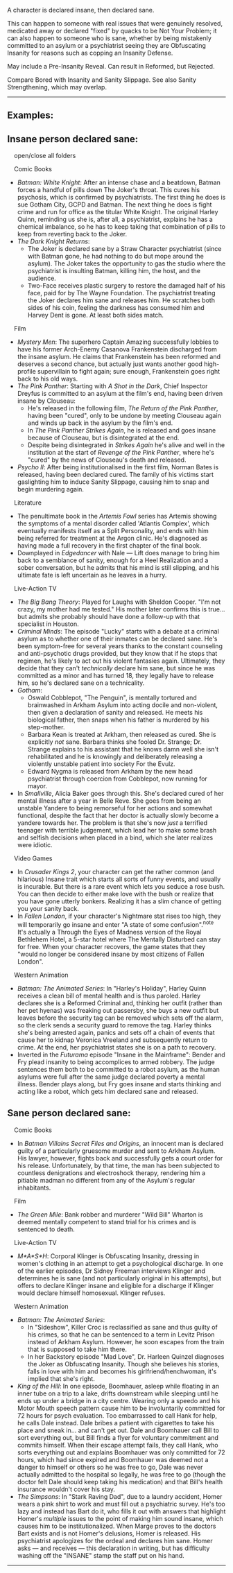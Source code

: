 A character is declared insane, then declared sane.

This can happen to someone with real issues that were genuinely resolved, medicated away or declared "fixed" by quacks to be Not Your Problem; it can also happen to someone who is sane, whether by being mistakenly committed to an asylum or a psychiatrist seeing they are Obfuscating Insanity for reasons such as copping an Insanity Defense.

May include a Pre-Insanity Reveal. Can result in Reformed, but Rejected.

Compare Bored with Insanity and Sanity Slippage. See also Sanity Strengthening, which may overlap.

___

## Examples:

## Insane person declared sane:

    open/close all folders 

    Comic Books 

-   _Batman: White Knight_: After an intense chase and a beatdown, Batman forces a handful of pills down The Joker's throat. This cures his psychosis, which is confirmed by psychiatrists. The first thing he does is sue Gotham City, GCPD and Batman. The next thing he does is fight crime and run for office as the titular White Knight. The original Harley Quinn, reminding us she is, after all, a psychiatrist, explains he has a chemical imbalance, so he has to keep taking that combination of pills to keep from reverting back to the Joker.
-   _The Dark Knight Returns_:
    -   The Joker is declared sane by a Straw Character psychiatrist (since with Batman gone, he had nothing to do but mope around the asylum). The Joker takes the opportunity to gas the studio where the psychiatrist is insulting Batman, killing him, the host, and the audience.
    -   Two-Face receives plastic surgery to restore the damaged half of his face, paid for by The Wayne Foundation. The psychiatrist treating the Joker declares him sane and releases him. He scratches both sides of his coin, feeling the darkness has consumed him and Harvey Dent is gone. At least both sides match.

    Film 

-   _Mystery Men_: The superhero Captain Amazing successfully lobbies to have his former Arch-Enemy Casanova Frankenstein discharged from the insane asylum. He claims that Frankenstein has been reformed and deserves a second chance, but actually just wants another good high-profile supervillain to fight again; sure enough, Frankenstein goes right back to his old ways.
-   _The Pink Panther_: Starting with _A Shot in the Dark_, Chief Inspector Dreyfus is committed to an asylum at the film's end, having been driven insane by Clouseau:
    -   He's released in the following film, _The Return of the Pink Panther_, having been "cured", only to be undone by meeting Clouseau again and winds up back in the asylum by the film's end.
    -   In _The Pink Panther Strikes Again_, he is released and goes insane because of Clouseau, but is disintegrated at the end.
    -   Despite being disintegrated in _Strikes Again_ he's alive and well in the institution at the start of _Revenge of the Pink Panther_, where he's "cured" by the news of Clouseau's death and released.
-   _Psycho II_: After being institutionalised in the first film, Norman Bates is released, having been declared cured. The family of his victims start gaslighting him to induce Sanity Slippage, causing him to snap and begin murdering again.

    Literature 

-   The penultimate book in the _Artemis Fowl_ series has Artemis showing the symptoms of a mental disorder called 'Atlantis Complex', which eventually manifests itself as a Split Personality, and ends with him being referred for treatment at the Argon clinic. He's diagnosed as having made a full recovery in the first chapter of the final book.
-   Downplayed in _Edgedancer_ with Nale — Lift does manage to bring him back to a semblance of sanity, enough for a Heel Realization and a sober conversation, but he admits that his mind is still slipping, and his ultimate fate is left uncertain as he leaves in a hurry.

    Live-Action TV 

-   _The Big Bang Theory_: Played for Laughs with Sheldon Cooper. "I'm not crazy, my mother had me tested." His mother later confirms this is true... but admits she probably should have done a follow-up with that specialist in Houston.
-   _Criminal Minds_: The episode "Lucky" starts with a debate at a criminal asylum as to whether one of their inmates can be declared sane. He's been symptom-free for several years thanks to the constant counseling and anti-psychotic drugs provided, but they know that if he stops that regimen, he's likely to act out his violent fantasies again. Ultimately, they decide that they can't _technically_ declare him sane, but since he was committed as a minor and has turned 18, they legally have to release him, so he's declared sane on a technicality.
-   _Gotham_:
    -   Oswald Cobblepot, "The Penguin", is mentally tortured and brainwashed in Arkham Asylum into acting docile and non-violent, then given a declaration of sanity and released. He meets his biological father, then snaps when his father is murdered by his step-mother.
    -   Barbara Kean is treated at Arkham, then released as cured. She is explicitly _not_ sane. Barbara thinks she fooled Dr. Strange; Dr. Strange explains to his assistant that he knows damn well she isn't rehabilitated and he is knowingly and deliberately releasing a violently unstable patient into society For the Evulz.
    -   Edward Nygma is released from Arkham by the new head psychiatrist through coercion from Cobblepot, now running for mayor.
-   In _Smallville_, Alicia Baker goes through this. She's declared cured of her mental illness after a year in Belle Reve. She goes from being an unstable Yandere to being remorseful for her actions and somewhat functional, despite the fact that her doctor is actually slowly become a yandere towards her. The problem is that she's now _just_ a terrified teenager with terrible judgement, which lead her to make some brash and selfish decisions when placed in a bind, which she later realizes were idiotic.

    Video Games 

-   In _Crusader Kings 2_, your character can get the rather common (and hilarious) Insane trait which starts all sorts of funny events, and usually is incurable. But there is a rare event which lets you seduce a rose bush. You can then decide to either make love with the bush or realize that you have gone utterly bonkers. Realizing it has a slim chance of getting you your sanity back.
-   In _Fallen London_, if your character's Nightmare stat rises too high, they will temporarily go insane and enter "A state of some confusion".<sup>note&nbsp;</sup>  It's actually a Through the Eyes of Madness version of the Royal Bethlehem Hotel, a 5-star hotel where The Mentally Disturbed can stay for free. When your character recovers, the game states that they "would no longer be considered insane by most citizens of Fallen London".

    Western Animation 

-   _Batman: The Animated Series_: In "Harley's Holiday", Harley Quinn receives a clean bill of mental health and is thus paroled. Harley declares she is a Reformed Criminal and, thinking her outfit (rather than her pet hyenas) was freaking out passersby, she buys a new outfit but leaves before the security tag can be removed which sets off the alarm, so the clerk sends a security guard to remove the tag. Harley thinks she's being arrested again, panics and sets off a chain of events that cause her to kidnap Veronica Vreeland and subsequently return to crime. At the end, her psychiatrist states she is on a path to recovery.
-   Inverted in the _Futurama_ episode "Insane in the Mainframe": Bender and Fry plead insanity to being accomplices to armed robbery. The judge sentences them both to be committed to a robot asylum, as the human asylums were full after the same judge declared poverty a mental illness. Bender plays along, but Fry goes insane and starts thinking and acting like a robot, which gets him declared sane and released.

## Sane person declared sane:

    Comic Books 

-   In _Batman Villains Secret Files and Origins_, an innocent man is declared guilty of a particularly gruesome murder and sent to Arkham Asylum. His lawyer, however, fights back and successfully gets a court order for his release. Unfortunately, by that time, the man has been subjected to countless denigrations and electroshock therapy, rendering him a pitiable madman no different from any of the Asylum's regular inhabitants.

    Film 

-   _The Green Mile_: Bank robber and murderer "Wild Bill" Wharton is deemed mentally competent to stand trial for his crimes and is sentenced to death.

    Live-Action TV 

-   _M\*A\*S\*H_: Corporal Klinger is Obfuscating Insanity, dressing in women's clothing in an attempt to get a psychological discharge. In one of the earlier episodes, Dr Sidney Freeman interviews Klinger and determines he is sane (and not particularly original in his attempts), but offers to declare Klinger insane and eligible for a discharge if Klinger would declare himself homosexual. Klinger refuses.

    Western Animation 

-   _Batman: The Animated Series_:
    -   In "Sideshow", Killer Croc is reclassified as sane and thus guilty of his crimes, so that he can be sentenced to a term in Levitz Prison instead of Arkham Asylum. However, he soon escapes from the train that is supposed to take him there.
    -   In her Backstory episode "Mad Love", Dr. Harleen Quinzel diagnoses the Joker as Obfuscating Insanity. Though she believes his stories, falls in love with him and becomes his girlfriend/henchwoman, it's implied that she's right.
-   _King of the Hill_: In one episode, Boomhauer, asleep while floating in an inner tube on a trip to a lake, drifts downstream while sleeping until he ends up under a bridge in a city centre. Wearing only a speedo and his Motor Mouth speech pattern cause him to be involuntarily committed for 72 hours for psych evaluation. Too embarrassed to call Hank for help, he calls Dale instead. Dale bribes a patient with cigarettes to take his place and sneak in... and can't get out. Dale and Boomhauer call Bill to sort everything out, but Bill finds a flyer for voluntary commitment and commits himself. When their escape attempt fails, they call Hank, who sorts everything out and explains Boomhauer was only committed for 72 hours, which had since expired and Boomhauer was deemed not a danger to himself or others so he was free to go, Dale was never actually admitted to the hospital so legally, he was free to go (though the doctor felt Dale should keep taking his medication) and that Bill's health insurance wouldn't cover his stay.
-   _The Simpsons_: In "Stark Raving Dad", due to a laundry accident, Homer wears a pink shirt to work and must fill out a psychiatric survey. He's too lazy and instead has Bart do it, who fills it out with answers that highlight Homer's _multiple_ issues to the point of making him sound insane, which causes him to be institutionalized. When Marge proves to the doctors Bart exists and is not Homer's delusions, Homer is released. His psychiatrist apologizes for the ordeal and declares him sane. Homer asks — and receives — this declaration in writing, but has difficulty washing off the "INSANE" stamp the staff put on his hand.

___